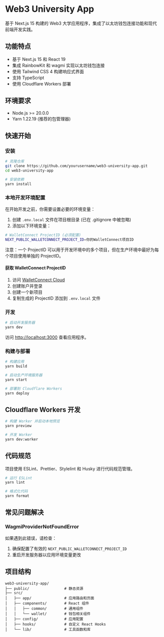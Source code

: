 # Web3 University App

基于 Next.js 15 构建的 Web3 大学应用程序，集成了以太坊钱包连接功能和现代前端开发实践。

## 功能特点

- 基于 Next.js 15 和 React 19
- 集成 RainbowKit 和 wagmi 实现以太坊钱包连接
- 使用 Tailwind CSS 4 构建响应式界面
- 支持 TypeScript
- 使用 Cloudflare Workers 部署

## 环境要求

- Node.js >= 20.0.0
- Yarn 1.22.19 (推荐的包管理器)

## 快速开始

### 安装

```bash
# 克隆仓库
git clone https://github.com/yourusername/web3-university-app.git
cd web3-university-app

# 安装依赖
yarn install
```

### 本地开发环境配置

在开始开发之前，你需要设置必要的环境变量：

1. 创建 `.env.local` 文件在项目根目录 (已在 .gitignore 中被忽略)
2. 添加以下环境变量：

```bash
# WalletConnect ProjectID (必须配置)
NEXT_PUBLIC_WALLETCONNECT_PROJECT_ID=你的WalletConnect项目ID
```

注意：一个 ProjectID 可以用于开发环境中的多个项目，但在生产环境中最好为每个项目使用单独的 ProjectID。

#### 获取 WalletConnect ProjectID

1. 访问 [WalletConnect Cloud](https://cloud.walletconnect.com/)
2. 创建账户并登录
3. 创建一个新项目
4. 复制生成的 ProjectID 添加到 `.env.local` 文件

### 开发

```bash
# 启动开发服务器
yarn dev
```

访问 [http://localhost:3000](http://localhost:3000) 查看应用程序。

### 构建与部署

```bash
# 构建应用
yarn build

# 启动生产环境服务器
yarn start

# 部署到 Cloudflare Workers
yarn deploy
```

## Cloudflare Workers 开发

```bash
# 构建 Worker 并启动本地预览
yarn preview

# 开发 Worker
yarn dev:worker
```

## 代码规范

项目使用 ESLint、Prettier、Stylelint 和 Husky 进行代码规范管理。

```bash
# 运行 ESLint
yarn lint

# 格式化代码
yarn format
```

## 常见问题解决

### WagmiProviderNotFoundError

如果遇到此错误，请检查：

1. 确保配置了有效的 `NEXT_PUBLIC_WALLETCONNECT_PROJECT_ID`
2. 重启开发服务器以应用环境变量更改

## 项目结构

```
web3-university-app/
├── public/                # 静态资源
├── src/
│   ├── app/               # 应用路由和页面
│   ├── components/        # React 组件
│   │   ├── common/        # 通用组件
│   │   └── wallet/        # 钱包相关组件
│   ├── config/            # 应用配置
│   ├── hooks/             # 自定义 React Hooks
│   └── lib/               # 工具函数和库
```


